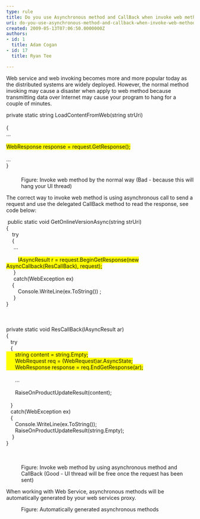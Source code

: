 ```yaml
---
type: rule
title: Do you use Asynchronous method and CallBack when invoke web method?
uri: do-you-use-asynchronous-method-and-callback-when-invoke-web-method
created: 2009-05-13T07:06:50.0000000Z
authors:
- id: 1
  title: Adam Cogan
- id: 17
  title: Ryan Tee

---
```




<span class='intro'> Web service and web invoking becomes more and more popular today as the distributed systems are widely deployed. However, the normal method invoking may cause a disaster when apply to web method because transmitting data over Internet may cause your program to hang for a couple of minutes. 
 </span>


  <dl class="badCode">
    <dt style="width&#58;91.56%;height&#58;174px;">private static string LoadContentFromWeb(string strUri) <br>
    <br>
    &#123; <br>
    ... <br>
    <br>
    <span style="background-color&#58;#ffff00;">WebResponse response = request.GetResponse(); </span><br>
    <br>
    ...<br>
    &#125; </dt>
    <dd>Figure&#58; Invoke web method by the normal way (Bad - because this will hang your UI thread) </dd>
</dl>
<p>The correct way to invoke web method is using asynchronous call to send a request and use the delegated CallBack method to read the response, see code below&#58;</p>
<dl class="goodCode">
    <dt style="width&#58;91.4%;height&#58;660px;">&#160;public static void GetOnlineVersionAsync(string strUri) <br>
    &#123; <br>
    &#160;&#160;&#160; try<br>
    &#160;&#160;&#160; &#123;<br>
    &#160;&#160;&#160;&#160; ...<br>
    <br>
    &#160;&#160;&#160;&#160;&#160;&#160;&#160; <span style="background-color&#58;#ffff00;">IAsyncResult r = request.BeginGetResponse(new AsyncCallback(ResCallBack), request);</span><br>
    &#160;&#160;&#160;&#160; &#125;<br>
    &#160;&#160;&#160;&#160; catch(WebException ex)<br>
    &#160;&#160;&#160; &#123;<br>
    &#160;&#160;&#160;&#160;&#160;&#160;&#160; Console.WriteLine(ex.ToString()) ; <br>
    &#160;&#160;&#160;&#160; &#125;<br>
    &#125;<br>
    <br>
    <br>
    <br>
    private static void ResCallBack(IAsyncResult ar)<br>
    &#123;<br>
    &#160;&#160; try<br>
    &#160;&#160; &#123;<br>
    <span style="background-color&#58;#ffff00;">&#160;&#160;&#160;&#160;&#160; string content = string.Empty;<br>
    &#160;&#160;&#160;&#160;&#160; WebRequest req = (WebRequest)ar.AsyncState;<br>
    &#160;&#160;&#160;&#160;&#160; WebResponse response = req.EndGetResponse(ar);</span><br>
    <br>
    &#160;&#160;&#160;&#160;&#160; ...<br>
    <br>
    &#160;&#160;&#160;&#160;&#160; RaiseOnProductUpdateResult(content);<br>
    <br>
    &#160;&#160; &#125;<br>
    &#160;&#160; catch(WebException ex)<br>
    &#160;&#160; &#123;<br>
    &#160;&#160;&#160;&#160;&#160; Console.WriteLine(ex.ToString());<br>
    &#160;&#160;&#160;&#160;&#160; RaiseOnProductUpdateResult(string.Empty);<br>
    &#160;&#160;&#160; &#125;<br>
    &#125; </dt>
    <dd>Figure&#58; Invoke web method by using asynchronous method and CallBack (Good - UI thread will be free once the request has been sent) </dd>
</dl>
<p>When working with Web Service, asynchronous methods will be automatically generated by your web services proxy.</p>
<dl class="image">
    <dt><img alt="" style="border-bottom&#58;0px solid;border-left&#58;0px solid;border-top&#58;0px solid;border-right&#58;0px solid;" border="0" src="/PublishingImages/AsyncCallBack-Rulest1.gif" /> </dt>
    <dd>Figure&#58; Automatically generated asynchronous methods</dd>
</dl>



